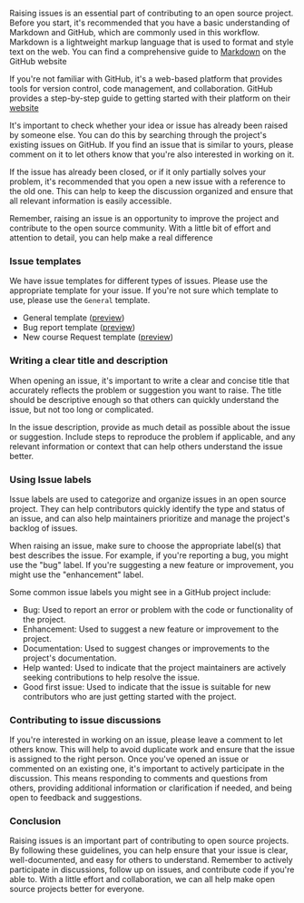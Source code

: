 
Raising issues is an essential part of contributing to an open source project. Before you start, it's recommended that you have a basic understanding of Markdown and GitHub, which are commonly used in this workflow. Markdown is a lightweight markup language that is used to format and style text on the web. You can find a comprehensive guide to [Markdown](https://guides.github.com/features/mastering-markdown/) on the GitHub website 

If you're not familiar with GitHub, it's a web-based platform that provides tools for version control, code management, and collaboration. GitHub provides a step-by-step guide to getting started with their platform on their [website](https://guides.github.com/activities/hello-world/)

It's important to check whether your idea or issue has already been raised by someone else. You can do this by searching through the project's existing issues on GitHub. If you find an issue that is similar to yours, please comment on it to let others know that you're also interested in working on it.

If the issue has already been closed, or if it only partially solves your problem, it's recommended that you open a new issue with a reference to the old one. This can help to keep the discussion organized and ensure that all relevant information is easily accessible.

Remember, raising an issue is an opportunity to improve the project and contribute to the open source community. With a little bit of effort and attention to detail, you can help make a real difference

### Issue templates
We have issue templates for different types of issues. Please use the appropriate template for your issue. If you're not sure which template to use, please use the `General` template.

- General template ([preview](https://github.com/Open-Science-Community-Saudi-Arabia/MOOCs/.github/ISSUE_TEMPLATE/ISSUE_TEMPLATEl.md))
- Bug report template ([preview](https://github.com/Open-Science-Community-Saudi-Arabia/MOOCs/.github/ISSUE_TEMPLATE/bug_report.md))
- New course Request template ([preview](https://github.com/Open-Science-Community-Saudi-Arabia/MOOCs/.github/ISSUE_TEMPLATE/new_course.md))

### Writing a clear title and description
When opening an issue, it's important to write a clear and concise title that accurately reflects the problem or suggestion you want to raise. The title should be descriptive enough so that others can quickly understand the issue, but not too long or complicated.

In the issue description, provide as much detail as possible about the issue or suggestion. Include steps to reproduce the problem if applicable, and any relevant information or context that can help others understand the issue better.

### Using Issue labels
Issue labels are used to categorize and organize issues in an open source project. They can help contributors quickly identify the type and status of an issue, and can also help maintainers prioritize and manage the project's backlog of issues.

When raising an issue, make sure to choose the appropriate label(s) that best describes the issue. For example, if you're reporting a bug, you might use the "bug" label. If you're suggesting a new feature or improvement, you might use the "enhancement" label.

Some common issue labels you might see in a GitHub project include:

* Bug: Used to report an error or problem with the code or functionality of the project.
* Enhancement: Used to suggest a new feature or improvement to the project.
* Documentation: Used to suggest changes or improvements to the project's documentation.
* Help wanted: Used to indicate that the project maintainers are actively seeking contributions to help resolve the issue.
* Good first issue: Used to indicate that the issue is suitable for new contributors who are just getting started with the project.

### Contributing to issue discussions
If you're interested in working on an issue, please leave a comment to let others know. This will help to avoid duplicate work and ensure that the issue is assigned to the right person.
Once you've opened an issue or commented on an existing one, it's important to actively participate in the discussion. This means responding to comments and questions from others, providing additional information or clarification if needed, and being open to feedback and suggestions.

### Conclusion
Raising issues is an important part of contributing to open source projects. By following these guidelines, you can help ensure that your issue is clear, well-documented, and easy for others to understand. Remember to actively participate in discussions, follow up on issues, and contribute code if you're able to. With a little effort and collaboration, we can all help make open source projects better for everyone.